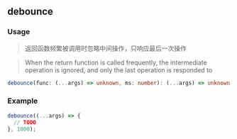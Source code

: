 ## debounce

### Usage

> 返回函数频繁被调用时忽略中间操作，只响应最后一次操作

> When the return function is called frequently, the intermediate operation is ignored, and only the last operation is responded to

```ts
debounce(func: (...args) => unknown, ms: number): (...args) => unknown
```

### Example

```js
debounce((...args) => {
  // TODO
}, 1000);
```
